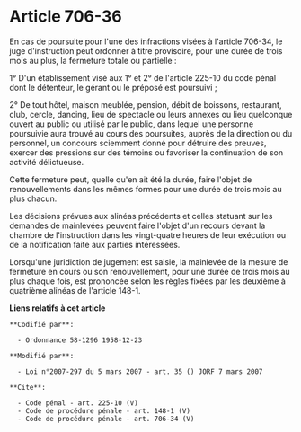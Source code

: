 # Article 706-36

En cas de poursuite pour l'une des infractions visées à l'article 706-34, le juge d'instruction peut ordonner à titre
provisoire, pour une durée de trois mois au plus, la fermeture totale ou partielle : 

1° D'un établissement visé aux 1° et 2° de l'article 225-10 du code pénal dont le détenteur, le gérant ou le préposé est
poursuivi ; 

2° De tout hôtel, maison meublée, pension, débit de boissons, restaurant, club, cercle, dancing, lieu de spectacle ou leurs
annexes ou lieu quelconque ouvert au public ou utilisé par le public, dans lequel une personne poursuivie aura trouvé au
cours des poursuites, auprès de la direction ou du personnel, un concours sciemment donné pour détruire des preuves, exercer
des pressions sur des témoins ou favoriser la continuation de son activité délictueuse. 

Cette fermeture peut, quelle qu'en ait été la durée, faire l'objet de renouvellements dans les mêmes formes pour une durée de
trois mois au plus chacun. 

Les décisions prévues aux alinéas précédents et celles statuant sur les demandes de mainlevées peuvent faire l'objet d'un
recours devant la chambre de l'instruction dans les vingt-quatre heures de leur exécution ou de la notification faite aux
parties intéressées. 

Lorsqu'une juridiction de jugement est saisie, la mainlevée de la mesure de fermeture en cours ou son renouvellement, pour
une durée de trois mois au plus chaque fois, est prononcée selon les règles fixées par les deuxième à quatrième alinéas de
l'article 148-1.

**Liens relatifs à cet article**

	**Codifié par**:

	  - Ordonnance 58-1296 1958-12-23

	**Modifié par**:

	  - Loi n°2007-297 du 5 mars 2007 - art. 35 () JORF 7 mars 2007

	**Cite**:

	  - Code pénal - art. 225-10 (V)
	  - Code de procédure pénale - art. 148-1 (V)
	  - Code de procédure pénale - art. 706-34 (V)
